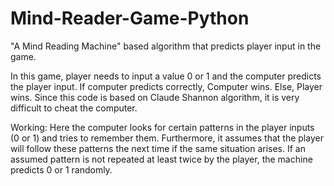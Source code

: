 # Mind-Reader-Game-Python
"A Mind Reading Machine" based algorithm that predicts player input in the game.

In this game, player needs to input a value 0 or 1 and the computer predicts the player input. If computer predicts correctly, Computer wins. Else, Player wins. Since this code is based on Claude Shannon algorithm, it is very difficult to cheat the computer.

Working:
Here the computer looks for certain patterns in the player inputs (0 or 1) and tries to remember them. Furthermore, it assumes that the player will follow these patterns the next time if the same situation arises.
If an assumed pattern is not repeated at least twice by the player, the machine predicts 0 or 1 randomly.
